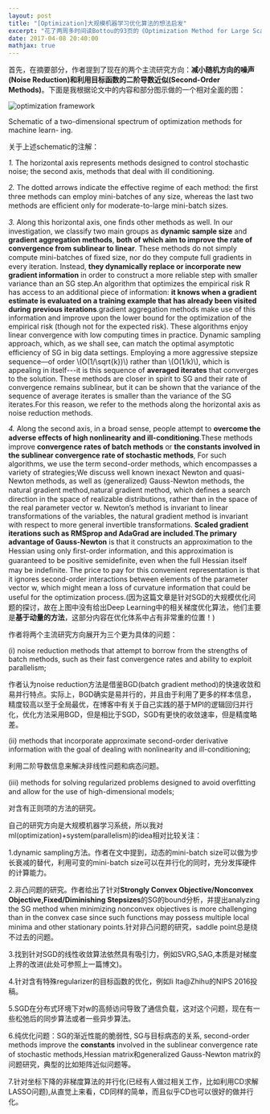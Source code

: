 ```yaml
---
layout: post
title: "[Optimization]大规模机器学习优化算法的想法启发"
excerpt: "花了两周多时间读Bottou的93页的《Optimization Method for Large Scale Machine Learning》，这里总结一下文中提到的可能的想法"
date: 2017-04-08 20:40:00
mathjax: true
---
```

<script type="text/javascript" src="http://cdn.mathjax.org/mathjax/latest/MathJax.js?config=default"></script>

首先，在摘要部分，作者提到了现在的两个主流研究方向：**减小随机方向的噪声(Noise Reduction)**和**利用目标函数的二阶导数近似(Second-Order Methods)**。下面是我根据论文中的内容和部分图示做的一个相对全面的图：

![optimization framework](http://wx4.sinaimg.cn/mw690/aba7d18bgy1fecyxswg57j20h30dl74a.jpg)

Schematic of a two-dimensional spectrum of optimization methods for machine learn- ing.

关于上述schematic的注解：

*1.* The horizontal axis represents methods designed to control stochastic noise; the second axis, methods that deal with ill conditioning.

*2.* The dotted arrows indicate the eﬀective regime of each method: the ﬁrst three methods can employ mini-batches of any size, whereas the last two methods are eﬃcient only for moderate-to-large mini-batch sizes.

*3.* Along this horizontal axis, one ﬁnds other methods as well. In our investigation, we classify two main groups as **dynamic sample size** and **gradient aggregation methods**, **both of which aim to improve the rate of convergence from sublinear to linear**. These methods do not simply compute mini-batches of ﬁxed size, nor do they compute full gradients in every iteration. Instead, **they dynamically replace or incorporate new gradient information** in order to construct a more reliable step with smaller variance than an SG step.An algorithm that optimizes the empirical risk R has access to an additional piece of information: **it knows when a gradient estimate is evaluated on a training example that has already been visited during previous iterations**.gradient aggregation methods make use of this information and improve upon the lower bound for the optimization of the empirical risk (though not for the expected risk). These algorithms enjoy linear convergence with low computing times in practice. Dynamic sampling approach, which, as we shall see, can match the optimal asymptotic eﬃciency of SG in big data settings. Employing a more aggressive stepsize sequence—of order \\(O(1/\sqrt{k})\\) rather than \\(O(1/k)\\), which is appealing in itself---it is this sequence of **averaged iterates** that converges to the solution. These methods are closer in spirit to SG and their rate of convergence remains sublinear, but it can be shown that the variance of the sequence of average iterates is smaller than the variance of the SG iterates.For this reason, we refer to the methods along the horizontal axis as noise reduction methods.

*4.* Along the second axis, in a broad sense, people attempt to **overcome the adverse eﬀects of high nonlinearity and ill-conditioning**.These methods improve **convergence rates of batch methods** or **the constants involved in the sublinear convergence rate of stochastic methods**, For such algorithms, we use the term second-order methods, which encompasses a variety of strategies;We discuss well known inexact Newton and quasi-Newton methods, as well as (generalized) Gauss-Newton methods, the natural gradient method,natural gradient method, which deﬁnes a search direction in the space of realizable distributions, rather than in the space of the real parameter vector w. Newton’s method is invariant to linear transformations of the variables, the natural gradient method is invariant with respect to more general invertible transformations. **Scaled gradient iterations such as RMSprop and AdaGrad are included**.**The primary advantage of Gauss-Newton** is that it constructs an approximation to the Hessian using only ﬁrst-order information, and this approximation is guaranteed to be positive semideﬁnite, even when the full Hessian itself may be indeﬁnite. The price to pay for this convenient representation is that it ignores second-order interactions between elements of the parameter vector w, which might mean a loss of curvature information that could be useful for the optimization process.(因为这篇文章是针对SGD的大规模优化问题的探讨，故在上图中没有给出Deep Learning中的相关梯度优化算法，他们主要是**基于动量的方法**，这部分内容在优化体系中占有非常重的位置！)


作者将两个主流研究方向展开为三个更为具体的问题：

(i) noise reduction methods that attempt to borrow from the strengths of batch methods, such as their fast convergence rates and ability to exploit parallelism; 

作者认为noise reduction方法是借鉴BGD(batch gradient method)的快速收敛和易并行特点。实际上，BGD确实是易并行的，并且由于利用了更多的样本信息，精度较高以至于全局最优，在博客中有关于自己实践的基于MPI的逻辑回归并行化，优化方法采用BGD，但是相比于SGD，SGD有更快的收敛速率，但是精度略差。

(ii) methods that incorporate approximate second-order derivative information with the goal of dealing with nonlinearity and ill-conditioning;

利用二阶导数信息来解决非线性问题和病态问题。

(iii) methods for solving regularized problems designed to avoid overﬁtting and allow for the use of high-dimensional models;

对含有正则项的方法的研究。

自己的研究方向是大规模机器学习系统，所以我对ml(optimization)+system(parallelism)的idea相对比较关注：

1.dynamic sampling方法。作者在文中提到，动态的mini-batch size可以做为步长衰减的替代，利用可变的mini-batch size可以在并行化的同时，充分发挥硬件的计算能力。


2.非凸问题的研究。作者给出了针对**Strongly Convex Objective/Nonconvex Objective,Fixed/Diminishing Stepsizes**的SG的bound分析，并提出analyzing the SG method when minimizing nonconvex objectives is more challenging than in the convex case since such functions may possess multiple local minima and other stationary points.针对非凸问题的研究，saddle point总是绕不过去的问题。

3.找到针对SGD的线性收敛算法依然具有吸引力，例如SVRG,SAG,本质是对梯度上界的改进(此处可参照上一篇博文)。

4.针对含有特殊regularizer的目标函数的优化，例如li Ita@Zhihu的NIPS 2016投稿。

5.SGD在分布式环境下对w的高频访问导致了通信负载，这对这个问题，现在有一些松弛后的同步算法或者一些异步算法。

6.纯优化问题：SG的渐近性能的脆弱性, SG与目标病态的关系, second-order methods improve the **constants** involved in the sublinear convergence rate of stochastic methods,Hessian matrix和generalized Gauss-Newton matrix的问题研究，典型的比如矩阵近似问题等。

7.针对坐标下降的非梯度算法的并行化(已经有人做过相关工作，比如利用CD求解LASSO问题),从直觉上来看，CD同样的简单，而且似乎CD也可以很好的做并行化。




